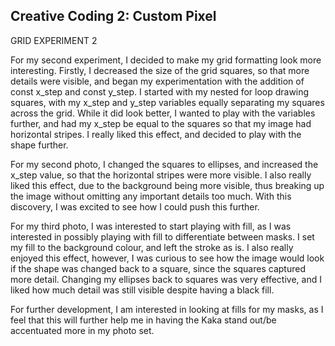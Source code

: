 ## Creative Coding 2: Custom Pixel
GRID EXPERIMENT 2

For my second experiment, I decided to make my grid formatting look more interesting. Firstly, I decreased the size of the grid squares, so that more details were visible, and began my experimentation with the addition of const x_step and const y_step. I started with my nested for loop drawing squares, with my x_step and y_step variables equally separating my squares across the grid. While it did look better, I wanted to play with the variables further, and had my x_step be equal to the squares so that my image had horizontal stripes. I really liked this effect, and decided to play with the shape further.

For my second photo, I changed the squares to ellipses, and increased the x_step value, so that the horizontal stripes were more visible. I also really liked this effect, due to the background being more visible, thus breaking up the image without omitting any important details too much. With this discovery, I was excited to see how I could push this further.

For my third photo, I was interested to start playing with fill, as I was interested in possibly playing with fill to differentiate between masks. I set my fill to the background colour, and left the stroke as is. I also really enjoyed this effect, however, I was curious to see how the image would look if the shape was changed back to a square, since the squares captured more detail. Changing my ellipses back to squares was very effective, and I liked how much detail was still visible despite having a black fill.

For further development, I am interested in looking at fills for my masks, as I feel that this will further help me in having the Kaka stand out/be accentuated more in my photo set.
